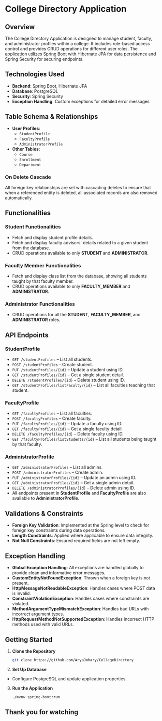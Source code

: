 # College Directory Application

## Overview

The College Directory Application is designed to manage student, faculty, and administrator profiles within a college. It includes role-based access control and provides CRUD operations for different user roles. The application utilizes Spring Boot with Hibernate JPA for data persistence and Spring Security for securing endpoints.

## Technologies Used

- **Backend**: Spring Boot, Hibernate JPA
- **Database**: PostgreSQL
- **Security**: Spring Security
- **Exception Handling**: Custom exceptions for detailed error messages

## Table Schema & Relationships

- **User Profiles**:
    - `StudentProfile`
    - `FacultyProfile`
    - `AdministratorProfile`
- **Other Tables**:
    - `Course`
    - `Enrollment`
    - `Department`

### On Delete Cascade

All foreign key relationships are set with cascading deletes to ensure that when a referenced entity is deleted, all associated records are also removed automatically.

## Functionalities

### Student Functionalities

- Fetch and display student profile details.
- Fetch and display faculty advisors' details related to a given student from the database.
- CRUD operations available to only **STUDENT** and **ADMINISTRATOR**.

### Faculty Member Functionalities

- Fetch and display class list from the database, showing all students taught by that faculty member.
- CRUD operations available to only **FACULTY_MEMBER** and **ADMINISTRATOR**.

### Administrator Functionalities

- CRUD operations for all the **STUDENT**, **FACULTY_MEMBER**, and **ADMINISTRATOR** roles.

## API Endpoints

### StudentProfile

- `GET /studentProfiles` – List all students.
- `POST /studentProfiles` – Create student.
- `PUT /studentProfiles/{id}` – Update a student using ID.
- `GET /studentProfiles/{id}` – Get a single student detail.
- `DELETE /studentProfiles/{id}` – Delete student using ID.
- `GET /studentProfiles/listFaculty/{id}` – List all faculties teaching that student.

### FacultyProfile

- `GET /facultyProfiles` – List all faculties.
- `POST /facultyProfiles` – Create faculty.
- `PUT /facultyProfiles/{id}` – Update a faculty using ID.
- `GET /facultyProfiles/{id}` – Get a single faculty detail.
- `DELETE /facultyProfiles/{id}` – Delete faculty using ID.
- `GET /facultyProfiles/listStudents/{id}` – List all students being taught by that faculty.

### AdministratorProfile

- `GET /administratorProfiles` – List all admins.
- `POST /administratorProfiles` – Create admin.
- `PUT /administratorProfiles/{id}` – Update an admin using ID.
- `GET /administratorProfiles/{id}` – Get a single admin detail.
- `DELETE /administratorProfiles/{id}` – Delete admin using ID.
- All endpoints present in **StudentProfile** and **FacultyProfile** are also available to **AdministratorProfile**.

## Validations & Constraints

- **Foreign Key Validation**: Implemented at the Spring level to check for foreign key constraints during data operations.
- **Length Constraints**: Applied where applicable to ensure data integrity.
- **Not Null Constraints**: Ensured required fields are not left empty.

## Exception Handling

- **Global Exception Handling**: All exceptions are handled globally to provide clean and informative error messages.
- **CustomEntityNotFoundException**: Thrown when a foreign key is not present.
- **HttpMessageNotReadableException**: Handles cases where POST data is invalid.
- **ConstraintViolationException**: Handles cases where constraints are violated.
- **MethodArgumentTypeMismatchException**: Handles bad URLs with incorrect argument types.
- **HttpRequestMethodNotSupportedException**: Handles incorrect HTTP methods used with valid URLs.

## Getting Started

1. **Clone the Repository**
   ```bash
   git clone https://github.com/AryaJohary/CollegeDirectory

2. **Set Up Database**
- Configure PostgreSQL and update application properties.

3. **Run the Application**
   ```bash
   ./mvnw spring-boot:run
   
## Thank you for watching